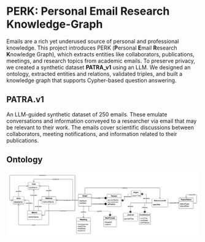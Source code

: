 # PERK: Personal Email Research Knowledge-Graph

Emails are a rich yet underused source of personal and professional knowledge. This project introduces PERK (**P**ersonal **E**mail **R**esearch **K**nowledge Graph), which extracts entities like collaborators, publications, meetings, and research topics from academic emails. To preserve privacy, we created a synthetic dataset **PATRA_v1** using an LLM. We designed an ontology, extracted entities and relations, validated triples, and built a knowledge graph that supports Cypher-based question answering.

##  PATRA.v1

An LLM-guided synthetic dataset of 250 emails. These emulate conversations and information conveyed to a researcher via email that may be relevant to their work. The emails cover scientific discussions between collaborators, meeting notifications, and information related to their publications.

## Ontology
![PERKOntology](https://github.com/prantikaC/PERK/blob/main/figures/PERKOntology.png)
